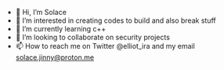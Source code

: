 - 👋 Hi, I’m Solace
- 👀 I’m interested in creating codes to build and also break stuff
- 🌱 I’m currently learning c++
- 💞️ I’m looking to collaborate on security projects
- 📫 How to reach me on Twitter @elliot_ira and my email solace.jinny@proton.me

<!---
Solace-Jinny/Solace-Jinny is a ✨ special ✨ repository because its `README.md` (this file) appears on your GitHub profile.
You can click the Preview link to take a look at your changes.
--->
